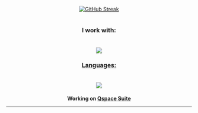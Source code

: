<div id="header" align="center">
  
[![GitHub Streak](https://streak-stats.demolab.com?user=thisisdconc&theme=dark&hide_border=true)](https://git.io/streak-stats)
  #
### I work with:<br><br>
  
  <p align="center">
  <a href="https://skillicons.dev">
    <img src="https://skillicons.dev/icons?i=ae,au,ai,ps,pr,xd,arduino,azure,blender,github,visualstudio,vscode,wordpress" />

### Languages:<br><br>
  
  <p align="center">
  <a href="https://skillicons.dev">
    <img src="https://skillicons.dev/icons?i=c,cs,cpp,css,html,php,js,dotnet," />
  </a>
</p>
  
  <h4>Working on <a class="link" href="https://home.qspace.gq/suite">Qspace Suite</a><br><hr>
